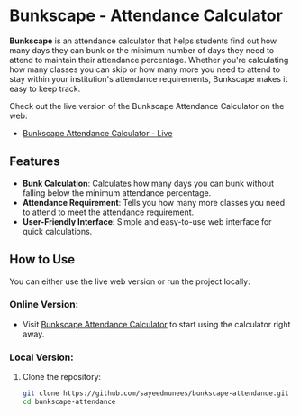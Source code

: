 # Bunkscape - Attendance Calculator

**Bunkscape** is an attendance calculator that helps students find out how many days they can bunk or the minimum number of days they need to attend to maintain their attendance percentage. Whether you're calculating how many classes you can skip or how many more you need to attend to stay within your institution's attendance requirements, Bunkscape makes it easy to keep track.

Check out the live version of the Bunkscape Attendance Calculator on the web:
- [Bunkscape Attendance Calculator - Live](https://sayeedmunees.github.io/bunkscape-attendance/)

## Features

- **Bunk Calculation**: Calculates how many days you can bunk without falling below the minimum attendance percentage.
- **Attendance Requirement**: Tells you how many more classes you need to attend to meet the attendance requirement.
- **User-Friendly Interface**: Simple and easy-to-use web interface for quick calculations.

## How to Use

You can either use the live web version or run the project locally:

### Online Version:
- Visit [Bunkscape Attendance Calculator](https://sayeedmunees.github.io/bunkscape-attendance/) to start using the calculator right away.

### Local Version:

1. Clone the repository:
   ```bash
   git clone https://github.com/sayeedmunees/bunkscape-attendance.git
   cd bunkscape-attendance
